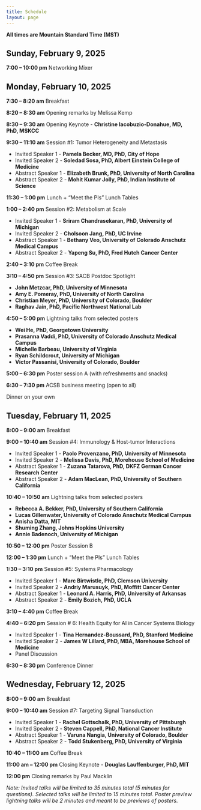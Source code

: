 ```yaml
---
title: Schedule
layout: page
---
```


**All times are Mountain Standard Time (MST)**

## Sunday, February 9, 2025

**7:00 – 10:00 pm**	Networking Mixer

## Monday, February 10, 2025
**7:30 – 8:20 am**		Breakfast

**8:20 – 8:30 am**		Opening remarks by Melissa Kemp

**8:30 – 9:30 am**		Opening Keynote - **Christine Iacobuzio-Donahue, MD, PhD, MSKCC**

**9:30 – 11:10 am**		Session #1: Tumor Heterogeneity and Metastasis

+ Invited Speaker 1 - **Pamela Becker, MD, PhD, City of Hope**
+ Invited Speaker 2 - **Soledad Sosa, PhD, Albert Einstein College of Medicine**
+ Abstract Speaker 1 - **Elizabeth Brunk, PhD, University of North Carolina**
+ Abstract Speaker 2 - **Mohit Kumar Jolly, PhD, Indian Institute of Science**

**11:30 – 1:00 pm**		Lunch + “Meet the PIs” Lunch Tables

**1:00 – 2:40 pm**		Session #2: Metabolism at Scale

+ Invited Speaker 1 - **Sriram Chandrasekaran, PhD, University of Michigan**
+ Invited Speaker 2 - **Cholsoon Jang, PhD, UC Irvine**
+ Abstract Speaker 1 - **Bethany Veo, University of Colorado Anschutz Medical Campus**
+ Abstract Speaker 2 - **Yapeng Su, PhD, Fred Hutch Cancer Center**

**2:40 – 3:10 pm**		Coffee Break

**3:10 – 4:50 pm**		Session #3: SACB Postdoc Spotlight

+ **John Metzcar, PhD, University of Minnesota**
+ **Amy E. Pomeray, PhD, University of North Carolina**
+ **Christian Meyer, PhD, University of Colorado, Boulder**
+ **Raghav Jain, PhD, Pacific Northwest National Lab**

**4:50 – 5:00 pm**		Lightning talks from selected posters

+ **Wei He, PhD, Georgetown University**
+ **Prasanna Vaddi, PhD, University of Colorado Anschutz Medical Campus**
+ **Michelle Barbeau, University of Virginia**
+ **Ryan Schildcrout, University of Michigan**
+ **Victor Passanisi, University of Colorado, Boulder**

**5:00 – 6:30 pm**		Poster session A (with refreshments and snacks)

**6:30 – 7:30 pm**		ACSB business meeting (open to all)
		
  Dinner on your own

## Tuesday, February 11, 2025
**8:00 – 9:00 am**		Breakfast

**9:00 – 10:40 am**		Session #4: Immunology & Host-tumor Interactions

+ Invited Speaker 1 - **Paolo Provenzano, PhD, University of Minnesota**
+ Invited Speaker 2 - **Melissa Davis, PhD, Morehouse School of Medicine**
+ Abstract Speaker 1 - **Zuzana Tatarova, PhD, DKFZ German Cancer Research Center**
+ Abstract Speaker 2 - **Adam MacLean, PhD, University of Southern California**

**10:40 – 10:50 am**		Lightning talks from selected posters 
+ **Rebecca A. Bekker, PhD, University of Southern California**
+ **Lucas Gillenwater, University of Colorado Anschutz Medical Campus**
+ **Anisha Datta, MIT**
+ **Shuming Zhang, Johns Hopkins University**
+ **Annie Badenoch, University of Michigan**

**10:50 – 12:00 pm**		Poster Session B 

**12:00 – 1:30 pm**		Lunch + “Meet the PIs” Lunch Tables

**1:30 – 3:10 pm**		Session #5: Systems Pharmacology

+ Invited Speaker 1 - **Marc Birtwistle, PhD, Clemson University**
+ Invited Speaker 2 - **Andriy Marusuyk, PhD, Moffitt Cancer Center**
+ Abstract Speaker 1 - **Leonard A. Harris, PhD, University of Arkansas**
+ Abstract Speaker 2 - **Emily Bozich, PhD, UCLA**
 
**3:10 – 4:40 pm**		Coffee Break

**4:40 – 6:20 pm**		Session # 6: Health Equity for AI in Cancer Systems Biology

+ Invited Speaker 1 - **Tina Hernandez-Boussard, PhD, Stanford Medicine**
+ Invited Speaker 2 - **James W Lillard, PhD, MBA, Morehouse School of Medicine**
+ Panel Discussion

**6:30 – 8:30 pm**		Conference Dinner

## Wednesday, February 12, 2025

**8:00 – 9:00 am**		Breakfast

**9:00 – 10:40 am**		Session #7: Targeting Signal Transduction

+ Invited Speaker 1 - **Rachel Gottschalk, PhD, University of Pittsburgh**
+ Invited Speaker 2 - **Steven Cappell, PhD, National Cancer Institute**
+ Abstract Speaker 1 - **Varuna Nangia, University of Colorado, Boulder**
+ Abstract Speaker 2 - **Todd Stukenberg, PhD, University of Virginia**
  
**10:40 – 11:00 am**		Coffee Break 

**11:00 am – 12:00 pm**	Closing Keynote - **Douglas Lauffenburger, PhD, MIT**

**12:00 pm**		Closing remarks by Paul Macklin

_Note: Invited talks will be limited to 35 minutes total (5 minutes for questions). Selected talks will be limited to 15 minutes total. Poster preview lightning talks will be 2 minutes and meant to be previews of posters._

